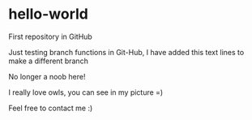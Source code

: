 # hello-world
First repository in GitHub

Just testing branch functions in Git-Hub, I have added this text lines to make a different branch

No longer a noob here!

I really love owls, you can see in my picture =)

Feel free to contact me :)

